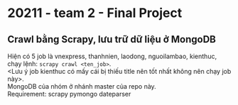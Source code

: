 # 20211 - team 2 - Final Project

## Crawl bằng Scrapy, lưu trữ dữ liệu ở MongoDB
Hiện có 5 job là vnexpress, thanhnien, laodong, nguoilambao, kienthuc, chạy lệnh: `scrapy crawl <ten_job>`.<br>
<Lưu ý job kienthuc có mấy cái bị thiếu title nên tốt nhất không nên chạy job này>.<br>
MongoDB của nhóm ở nhánh master của repo này. <br>
Requirement:
  scrapy
  pymongo
  dateparser
